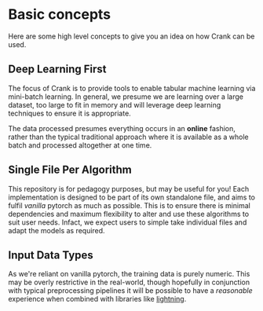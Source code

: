# Basic concepts

Here are some high level concepts to give you an idea on how Crank can be used. 

## Deep Learning First

The focus of Crank is to provide tools to enable tabular machine learning via mini-batch learning. In general, we presume we are learning over a large dataset, too large to fit in memory and will leverage deep learning techniques to ensure it is appropriate. 

The data processed presumes everything occurs in an **online** fashion, rather than the typical traditional approach where it is available as a whole batch and processed altogether at one time.

## Single File Per Algorithm

This repository is for pedagogy purposes, but may be useful for you! Each implementation is designed to be part of its own standalone file, and aims to fulfil _vanilla_ pytorch as much as possible. This is to ensure there is minimal dependencies and maximum flexibility to alter and use these algorithms to suit user needs. Infact, we expect users to simple take individual files and adapt the models as required. 

## Input Data Types

As we're reliant on vanilla pytorch, the training data is purely numeric. This may be overly restrictive in the real-world, though hopefully in conjunction with typical preprocessing pipelines it will be possible to have a _reasonable_ experience when combined with libraries like [lightning](https://lightning.ai/).